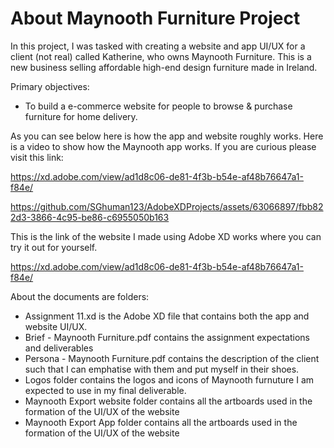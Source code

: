 # About Maynooth Furniture Project

In this project, I was tasked with creating a website and app UI/UX for a client (not real) called Katherine, who owns Maynooth Furniture. This is a new business selling affordable high-end design furniture made in Ireland.

Primary objectives:
- To build a e-commerce website for people to browse & purchase furniture for home delivery.

As you can see below here is how the app and website roughly works. Here is a video to show how the Maynooth app works. If you are curious please visit this link: 

https://xd.adobe.com/view/ad1d8c06-de81-4f3b-b54e-af48b76647a1-f84e/

https://github.com/SGhuman123/AdobeXDProjects/assets/63066897/fbb822d3-3866-4c95-be86-c6955050b163


This is the link of the website I made using Adobe XD works where you can try it out for yourself.

https://xd.adobe.com/view/ad1d8c06-de81-4f3b-b54e-af48b76647a1-f84e/

About the documents are folders:
- Assignment 11.xd is the Adobe XD file that contains both the app and website UI/UX.
- Brief - Maynooth Furniture.pdf contains the assignment expectations and deliverables
- Persona - Maynooth Furniture.pdf contains the description of the client such that I can emphatise with them and put myself in their shoes.
- Logos folder contains the logos and icons of Maynooth furnuture I am expected to use in my final deliverable.
- Maynooth Export website folder contains all the artboards used in the formation of the UI/UX of the website
- Maynooth Export App folder contains all the artboards used in the formation of the UI/UX of the website
